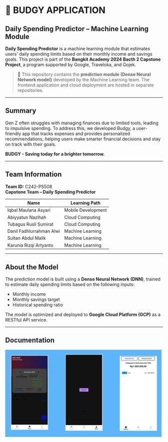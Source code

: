 # 💸 BUDGY APPLICATION
## Daily Spending Predictor – Machine Learning Module

**Daily Spending Predictor** is a machine learning module that estimates users' daily spending limits based on their monthly income and savings goals. This project is part of the **Bangkit Academy 2024 Bacth 2 Capstone Project**, a program supported by Google, Traveloka, and Gojek.

> 📌 This repository contains the **prediction module (Dense Neural Network model)** developed by the Machine Learning team. The frontend application and cloud deployment are hosted in separate repositories.

---
## Summary
Gen Z often struggles with managing finances due to limited tools, leading to impulsive spending. To address this, we developed Budgy, a user-friendly app that tracks expenses and provides personalized recommendations, helping users make smarter financial decisions and stay on track with their goals.

**BUDGY - Saving today for a brighter tomorrow.**

---
## Team Information

**Team ID:** C242-PS508  
**Capstone Team – Daily Spending Predictor**

| Name                        | Learning Path        |
|-----------------------------|----------------------|
| Iqbal Maulana Asyari        | Mobile Development   |
| Abiyyatun Nazihah           | Cloud Computing      |
| Tubagus Rusli Sumirat       | Cloud Computing      |
| Danil Fadhlurrahman Alwi    | Machine Learning     |
| Sultan Abdul Malik          | Machine Learning     |
| Karunia Rizqi Artyanto      | Machine Learning     |

---

## About the Model

The prediction model is built using a **Dense Neural Network (DNN)**, trained to estimate daily spending limits based on the following inputs:

- Monthly income
- Monthly savings target
- Historical spending ratio

The model is optimized and deployed to **Google Cloud Platform (GCP)** as a RESTful API service.

---
## Documentation
<img src="dailyspending.png" width="500"/>
